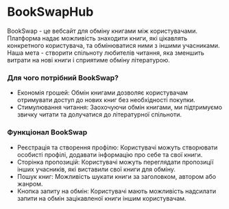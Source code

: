 # BookSwapHub

BookSwap - це вебсайт для обміну книгами між користувачами.
Платформа надає можливість знаходити книги, які цікавлять конкретного користувача, та обмінюватися ними з іншими учасниками.
Наша мета - створити спільноту любителів читання, яка зменшить витрати на нові книги і сприятиме обміну літературою.

### Для чого потрібний BookSwap?

- Економія грошей: Обмін книгами дозволяє користувачам отримувати доступ до нових книг без необхідності покупки.
- Стимулювання читання: Заохочуючи обмін книгами, ми підтримуємо звичку читати та долучатися до літературної спільноти.

### Функціонал BookSwap

- Реєстрація та створення профілю: Користувачі можуть створювати особисті профілі, додавати інформацію про себе та свої книги.
- Сторінка пропозицій: Користувачі можуть переглядати пропозиції інших учасників, які виставили свої книги для обміну.
- Пошук книг: Можливість шукати книги за заголовком, автором або жанром.
- Кнопка запиту на обмін: Користувачі мають можливість надсилати запити на обмін зацікавленої книги іншим користувачам.
